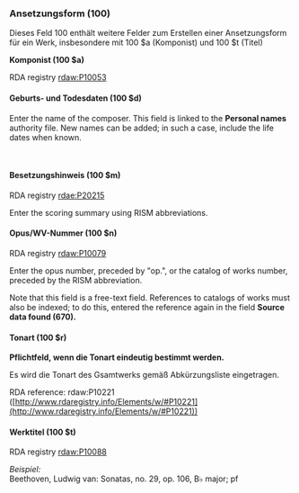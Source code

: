 ### Ansetzungsform (100)  

Dieses Feld 100 enthält weitere Felder zum Erstellen einer Ansetzungsform für ein Werk, insbesondere mit 100 $a (Komponist) und 100 $t (Titel)

  

**Komponist (100 $a)**

RDA registry [rdaw:P10053](http://www.rdaregistry.info/Elements/w/datatype/#P10053)

#### Geburts- und Todesdaten (100 $d)

Enter the name of the composer. This field is linked to the **Personal names** authority file. New names can be added; in such a case, include the life dates when known.

&nbsp;

#### Besetzungshinweis (100 $m)  
RDA registry [rdae:P20215](http://www.rdaregistry.info/Elements/e/#P20215)  

Enter the scoring summary using RISM abbreviations.

#### Opus/WV-Nummer (100 $n)
RDA registry [rdaw:P10079](http://www.rdaregistry.info/Elements/w/#P10079)  

Enter the opus number, preceded by "op.", or the catalog of works number, preceded by the RISM abbreviation.

Note that this field is a free-text field. References to catalogs of works must also be indexed; to do this, entered the reference again in the field **Source data found (670).**

#### Tonart (100 $r)

**Pflichtfeld, wenn die Tonart eindeutig bestimmt werden.**

Es wird die Tonart des Gsamtwerks gemäß Abkürzungsliste eingetragen.

RDA reference: rdaw:P10221 ([http://www.rdaregistry.info/Elements/w/#P10221](http://www.rdaregistry.info/Elements/w/#P10221))

#### Werktitel (100 $t)   
RDA registry&nbsp;[rdaw:P10088](http://www.rdaregistry.info/Elements/w/datatype/#P10088)
  
_Beispiel:_  
Beethoven, Ludwig van: Sonatas, no. 29, op. 106, B♭ major; pf
